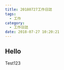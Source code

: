 ```yaml
---
title: 20180727工作日誌
tags:
  - 工作
category:
  - 工作日誌
date: 2018-07-27 10:20:21
---
```

## Hello ##

  Test123